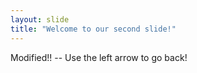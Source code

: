 ```yaml
---
layout: slide
title: "Welcome to our second slide!"
---
```

Modified!! --
Use the left arrow to go back!
